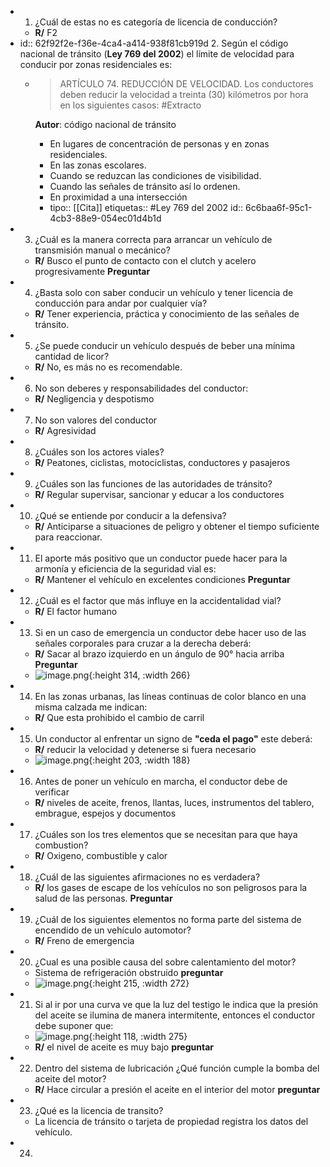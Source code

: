 - 1. ¿Cuál de estas no es categoría de licencia de conducción?
	- **R/** F2
- id:: 62f92f2e-f36e-4ca4-a414-938f81cb919d
  2. Según el código nacional de tránsito (**Ley 769 del 2002**) el límite de velocidad para conducir por zonas residenciales es:
	- > ARTÍCULO 74. REDUCCIÓN DE VELOCIDAD. Los conductores deben reducir la velocidad a treinta (30) kilómetros por hora en los siguientes casos:  #Extracto 
	  
	  **Autor**: código nacional de tránsito
		- En lugares de concentración de personas y en zonas residenciales.
		- En las zonas escolares.
		- Cuando se reduzcan las condiciones de visibilidad.
		- Cuando las señales de tránsito así lo ordenen.
		- En proximidad a una intersección
		- tipo:: [[Cita]]
		  etiquetas:: #Ley 769 del 2002
		  id:: 6c6baa6f-95c1-4cb3-88e9-054ec01d4b1d
- 3. ¿Cuál es la manera correcta para arrancar un vehículo de transmisión manual o mecánico?
	- **R/** Busco el punto de contacto con el clutch y acelero progresivamente **Preguntar**
- 4. ¿Basta solo con saber conducir un vehículo y tener licencia de conducción para andar por cualquier vía?
	- **R/** Tener experiencia, práctica y conocimiento de las señales de tránsito.
- 5. ¿Se puede conducir un vehículo después de beber una mínima cantidad de licor?
	- **R/** No, es más no es recomendable.
- 6. No son deberes y responsabilidades del conductor:
	- **R/** Negligencia y despotismo
- 7. No son valores del conductor
	- **R/** Agresividad
- 8. ¿Cuáles son los actores viales?
	- **R/** Peatones, ciclistas, motociclistas, conductores y pasajeros
- 9. ¿Cuáles son las funciones de las autoridades de tránsito?
	- **R/** Regular supervisar, sancionar y educar a los conductores
- 10. ¿Qué se entiende por conducir a la defensiva?
	- **R/** Anticiparse a situaciones de peligro y obtener el tiempo suficiente para reaccionar.
- 11. El aporte más positivo que un conductor puede hacer para la armonía y eficiencia de la seguridad vial es:
	- **R/** Mantener el vehículo en excelentes condiciones **Preguntar**
- 12. ¿Cuál es el factor que más influye en la accidentalidad vial?
	- **R/** El factor humano
- 13. Si en un caso de emergencia un conductor debe hacer uso de las señales corporales para cruzar a la derecha deberá:
	- **R/** Sacar al brazo izquierdo en un ángulo de 90° hacia arriba **Preguntar**
	- ![image.png](../assets/image_1660493053981_0.png){:height 314, :width 266}
- 14. En las zonas urbanas, las líneas continuas de color blanco en una misma calzada me indican:
	- **R/** Que esta prohibido el cambio de carril
- 15. Un conductor al enfrentar un signo de **"ceda el pago"** este deberá:
	- **R/** reducir la velocidad y detenerse si fuera necesario
	- ![image.png](../assets/image_1660493637151_0.png){:height 203, :width 188}
- 16. Antes de poner un vehículo en marcha, el conductor debe de verificar
	- **R/** niveles de aceite, frenos, llantas, luces, instrumentos del tablero, embrague, espejos y documentos
- 17. ¿Cuáles son los tres elementos que se necesitan para que haya combustion?
	- **R/** Oxigeno, combustible y calor
- 18. ¿Cuál de las siguientes afirmaciones no es verdadera?
	- **R/**  los gases de escape de los vehículos no son peligrosos para la salud de las personas. **Preguntar**
- 19. ¿Cuál de los siguientes elementos no forma parte del sistema de encendido de un vehículo automotor?
	- **R/** Freno de emergencia
- 20. ¿Cual es una posible causa del sobre calentamiento del motor?
	- Sistema de refrigeración obstruido **preguntar**
	- ![image.png](../assets/image_1660497446109_0.png){:height 215, :width 272}
- 21.  Si al ir por una curva ve que la luz del testigo le indica que la presión del aceite se ilumina de manera intermitente, entonces el conductor debe suponer que:
	- ![image.png](../assets/image_1660498711167_0.png){:height 118, :width 275}
	- **R/** el nivel de aceite es muy bajo **preguntar**
- 22. Dentro del sistema de lubricación ¿Qué función cumple la bomba del aceite del motor?
	- **R/** Hace circular a presión el aceite en el interior del motor **preguntar**
- 23. ¿Qué es la licencia de transito?
	- La licencia de tránsito o tarjeta de propiedad registra los datos del vehículo.
- 24.